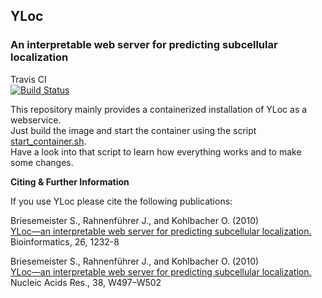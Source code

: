 ## YLoc
### An interpretable web server for predicting subcellular localization

Travis CI  
[![Build Status](https://travis-ci.org/KohlbacherLab/YLoc.svg?branch=master)](https://travis-ci.org/KohlbacherLab/YLoc)  

This repository mainly provides a containerized installation of YLoc as a webservice.  
Just build the image and start the container using the script [start_container.sh](start_container.sh).  
Have a look into that script to learn how everything works and to make some changes.  


**Citing & Further Information**  

If you use YLoc please cite the following publications:

Briesemeister S., Rahnenführer J., and Kohlbacher O. (2010)  
[YLoc—an interpretable web server for predicting subcellular localization.](https://doi.org/10.1093/bioinformatics/btq115)  
Bioinformatics, 26, 1232-8

Briesemeister S., Rahnenführer J., and Kohlbacher O. (2010)  
[YLoc—an interpretable web server for predicting subcellular localization.](https://dx.doi.org/10.1093%2Fnar%2Fgkq477)  
Nucleic Acids Res., 38, W497–W502  
